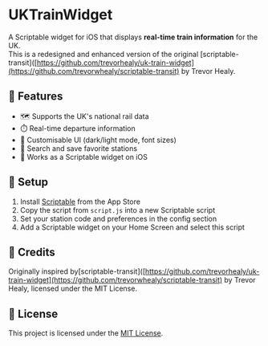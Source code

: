 # UKTrainWidget

A Scriptable widget for iOS that displays **real-time train information** for the UK.  
This is a redesigned and enhanced version of the original [scriptable-transit]([https://github.com/trevorhealy/uk-train-widget](https://github.com/trevorwhealy/scriptable-transit) by Trevor Healy.

## 🚀 Features
- 🗺️ Supports the UK's national rail data
- ⏱️ Real-time departure information
- 🎨 Customisable UI (dark/light mode, font sizes)
- 📍 Search and save favorite stations
- 🧩 Works as a Scriptable widget on iOS

## 🔧 Setup
1. Install [Scriptable](https://scriptable.app) from the App Store
2. Copy the script from `script.js` into a new Scriptable script
3. Set your station code and preferences in the config section
4. Add a Scriptable widget on your Home Screen and select this script

## 🙏 Credits
Originally inspired by[scriptable-transit]([https://github.com/trevorhealy/uk-train-widget](https://github.com/trevorwhealy/scriptable-transit) by Trevor Healy, licensed under the MIT License.

## 📄 License
This project is licensed under the [MIT License](LICENSE).

